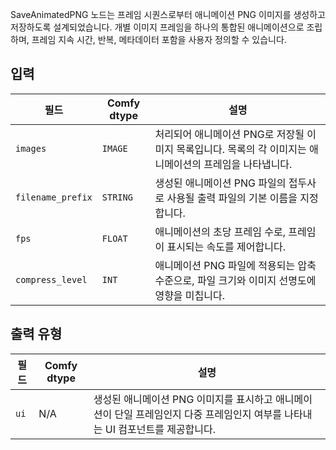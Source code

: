 
SaveAnimatedPNG 노드는 프레임 시퀀스로부터 애니메이션 PNG 이미지를 생성하고 저장하도록 설계되었습니다. 개별 이미지 프레임을 하나의 통합된 애니메이션으로 조립하며, 프레임 지속 시간, 반복, 메타데이터 포함을 사용자 정의할 수 있습니다.

## 입력

| 필드             | Comfy dtype | 설명                                                                         |
|-------------------|-------------|-------------------------------------------------------------------------------------|
| `images`          | `IMAGE`     | 처리되어 애니메이션 PNG로 저장될 이미지 목록입니다. 목록의 각 이미지는 애니메이션의 프레임을 나타냅니다. |
| `filename_prefix` | `STRING`    | 생성된 애니메이션 PNG 파일의 접두사로 사용될 출력 파일의 기본 이름을 지정합니다. |
| `fps`             | `FLOAT`     | 애니메이션의 초당 프레임 수로, 프레임이 표시되는 속도를 제어합니다. |
| `compress_level`  | `INT`       | 애니메이션 PNG 파일에 적용되는 압축 수준으로, 파일 크기와 이미지 선명도에 영향을 미칩니다. |

## 출력 유형

| 필드 | Comfy dtype | 설명                                                                       |
|-------|-------------|-----------------------------------------------------------------------------------|
| `ui`  | N/A         | 생성된 애니메이션 PNG 이미지를 표시하고 애니메이션이 단일 프레임인지 다중 프레임인지 여부를 나타내는 UI 컴포넌트를 제공합니다. |
